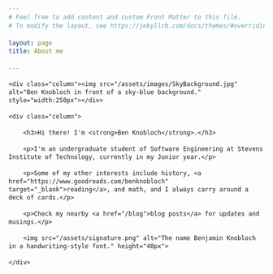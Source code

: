 ```yaml
---
# Feel free to add content and custom Front Matter to this file.
# To modify the layout, see https://jekyllrb.com/docs/themes/#overriding-theme-defaults

layout: page
title: About me

---
```


<div class="row">

    <div class="column"><img src="/assets/images/SkyBackground.jpg" alt="Ben Knobloch in front of a sky-blue background." style="width:250px"></div>

    <div class="column">
    
        <h3>Hi there! I'm <strong>Ben Knobloch</strong>.</h3>
        
        <p>I'm an undergraduate student of Software Engineering at Stevens Institute of Technology, currently in my Junior year.</p>

        <p>Some of my other interests include history, <a href="https://www.goodreads.com/benknobloch" target="_blank">reading</a>, and math, and I always carry around a deck of cards.</p>

        <p>Check my nearby <a href="/blog">blog posts</a> for updates and musings.</p>
    
        <img src="/assets/signature.png" alt="The name Benjamin Knobloch in a handwriting-style font." height="40px">

    </div>

</div>
